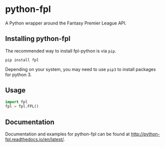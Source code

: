 python-fpl
=====================

A Python wrapper around the Fantasy Premier League API.

Installing python-fpl
---------------------

The recommended way to install fpl-python is via ``pip``.

    pip install fpl

Depending on your system, you may need to use ``pip3`` to install packages for python 3.

Usage
---------------------

```python
import fpl
fpl = fpl.FPL()
```

Documentation
---------------------
Documentation and examples for python-fpl can be found at http://python-fpl.readthedocs.io/en/latest/.
